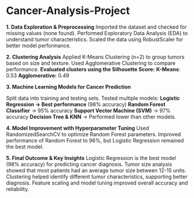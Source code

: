 # Cancer-Analysis-Project

**1. Data Exploration & Preprocessing**
Imported the dataset and checked for missing values (none found).
Performed Exploratory Data Analysis (EDA) to understand tumor characteristics.
Scaled the data using RobustScaler for better model performance.

**2. Clustering Analysis**
Applied K-Means Clustering (n=2) to group tumors based on size and texture.
Used Agglomerative Clustering to compare performance.
**Evaluated clusters using the Silhouette Score:**
**K-Means**: 0.53
**Agglomerative:** 0.49

**3. Machine Learning Models for Cancer Prediction**

Split data into training and testing sets.
Tested multiple models:
**Logistic Regression → Best performance** (98% accuracy)
**Random Forest Classifier** → 95% accuracy
**Support Vector Machine (SVM)** → 97% accuracy
**Decision Tree & KNN** → Performed lower than other models.

**4. Model Improvement with Hyperparameter Tuning**
Used RandomizedSearchCV to optimize Random Forest parameters.
Improved performance of Random Forest to 96%, but Logistic Regression remained the best model.

**5. Final Outcome & Key Insights**
Logistic Regression is the best model (98% accuracy) for predicting cancer diagnosis.
Tumor size analysis showed that most patients had an average tumor size between 12-15 units.
Clustering helped identify different tumor characteristics, supporting better diagnosis.
Feature scaling and model tuning improved overall accuracy and reliability.
